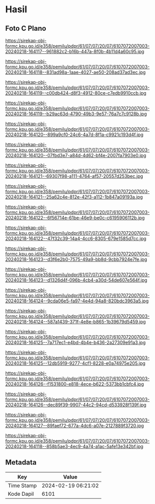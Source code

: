 # Hasil

## Foto C Plano

https://sirekap-obj-formc.kpu.go.id/e358/pemilu/pdpr/61/07/07/20/07/6107072007003-20240218-164117--961882c2-b16b-447a-8f0b-4b11d4a60c95.jpg

https://sirekap-obj-formc.kpu.go.id/e358/pemilu/pdpr/61/07/07/20/07/6107072007003-20240218-164118--831ad98a-1aae-4027-ae50-208ad37ad3ec.jpg

https://sirekap-obj-formc.kpu.go.id/e358/pemilu/pdpr/61/07/07/20/07/6107072007003-20240218-164119--c00db424-d8f3-4912-80ce-c7edb9910ccb.jpg

https://sirekap-obj-formc.kpu.go.id/e358/pemilu/pdpr/61/07/07/20/07/6107072007003-20240218-164119--b29ac63d-4790-49b3-9e57-76a7c7c9128b.jpg

https://sirekap-obj-formc.kpu.go.id/e358/pemilu/pdpr/61/07/07/20/07/6107072007003-20240218-164120--899a9cf0-24c6-4a7d-8f1a-c9921c193d4f.jpg

https://sirekap-obj-formc.kpu.go.id/e358/pemilu/pdpr/61/07/07/20/07/6107072007003-20240218-164120--07fbd3e7-a84d-4d62-bf4e-2007fa7903e0.jpg

https://sirekap-obj-formc.kpu.go.id/e358/pemilu/pdpr/61/07/07/20/07/6107072007003-20240218-164121--69307f98-a111-4764-af57-20557d253bec.jpg

https://sirekap-obj-formc.kpu.go.id/e358/pemilu/pdpr/61/07/07/20/07/6107072007003-20240218-164121--25a62c4e-812e-42f3-a112-1b847a09193a.jpg

https://sirekap-obj-formc.kpu.go.id/e358/pemilu/pdpr/61/07/07/20/07/6107072007003-20240218-164122--6f56714e-61be-46e9-be0c-c6195906112b.jpg

https://sirekap-obj-formc.kpu.go.id/e358/pemilu/pdpr/61/07/07/20/07/6107072007003-20240218-164122--47f32c39-14a4-4cc6-8305-679e1585d7cc.jpg

https://sirekap-obj-formc.kpu.go.id/e358/pemilu/pdpr/61/07/07/20/07/6107072007003-20240218-164123--d3f6e2b0-7575-49a9-bb8d-9cbb7924e7fe.jpg

https://sirekap-obj-formc.kpu.go.id/e358/pemilu/pdpr/61/07/07/20/07/6107072007003-20240218-164123--d1326d4f-096b-4cb4-a30d-54de607e564f.jpg

https://sirekap-obj-formc.kpu.go.id/e358/pemilu/pdpr/61/07/07/20/07/6107072007003-20240218-164124--9cda06e5-fa97-4e4d-94a8-820bdc3963a5.jpg

https://sirekap-obj-formc.kpu.go.id/e358/pemilu/pdpr/61/07/07/20/07/6107072007003-20240218-164124--587a1439-371f-4e8e-b865-1b39679d5459.jpg

https://sirekap-obj-formc.kpu.go.id/e358/pemilu/pdpr/61/07/07/20/07/6107072007003-20240218-164125--7a717ec1-e4bd-4b4e-b436-2a27309e91a3.jpg

https://sirekap-obj-formc.kpu.go.id/e358/pemilu/pdpr/61/07/07/20/07/6107072007003-20240218-164125--12db5919-9277-4cf1-8228-e0a74975e205.jpg

https://sirekap-obj-formc.kpu.go.id/e358/pemilu/pdpr/61/07/07/20/07/6107072007003-20240218-164126--f1531800-e818-4ece-b622-5373bb1cbfc4.jpg

https://sirekap-obj-formc.kpu.go.id/e358/pemilu/pdpr/61/07/07/20/07/6107072007003-20240218-164126--dec89f39-9907-44c2-94cd-d533928f139f.jpg

https://sirekap-obj-formc.kpu.go.id/e358/pemilu/pdpr/61/07/07/20/07/6107072007003-20240218-164127--89faef72-677a-4dc6-a07e-2127889f3720.jpg

https://sirekap-obj-formc.kpu.go.id/e358/pemilu/pdpr/61/07/07/20/07/6107072007003-20240218-164118--858b5ae3-4ec9-4a74-a1ac-5afe13e342bf.jpg


## Metadata

| Key        | Value               |
| ---------- | ------------------- |
| Time Stamp | 2024-02-19 06:21:02 |
| Kode Dapil | 6101                |



